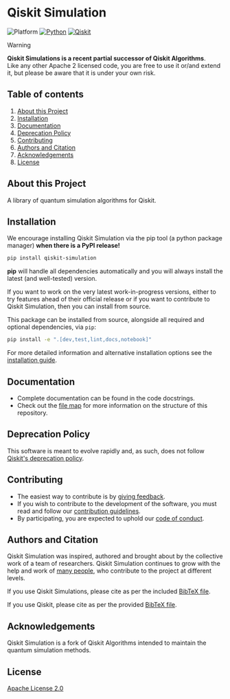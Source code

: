 # Qiskit Simulation

![Platform](https://img.shields.io/badge/Platform-Linux%20%7C%20macOS%20%7C%20Windows-informational)
[![Python](https://img.shields.io/badge/Python-3.8%20%7C%203.9%20%7C%203.10%20%7C%203.11%20%7C%203.12-informational)](https://www.python.org/)
[![Qiskit](https://img.shields.io/badge/Qiskit-%E2%89%A5%201.0.0-6133BD)](https://github.com/Qiskit/qiskit)

<!-- [![Tests](https://github.com/qiskit-community/qiskit-simulation/actions/workflows/test.yml/badge.svg)](https://github.com/qiskit-community/qiskit-simulation/actions/workflows/test.yml) -->
<!-- [![Coverage](https://coveralls.io/repos/github/qiskit-community/qiskit-simulation/badge.svg?branch=main)](https://coveralls.io/github/qiskit-community/qiskit-simulation?branch=main) -->
<!-- [![Release](https://img.shields.io/github/release/qiskit-community/qiskit-simulation.svg?include_prereleases&label=Release)](https://github.com/qiskit-community/qiskit-simulation/releases) -->
<!-- [![DOI](https://img.shields.io/badge/DOI-zz.nnnn/zenodo.ddddddd-informational)](https://zenodo.org/) -->
<!-- [![License](https://img.shields.io/github/license/qiskit-community/qiskit-simulation?label=License)](LICENSE.txt) -->

> [!WARNING]  
> **Qiskit Simulations is a recent partial successor of Qiskit Algorithms**.  
> Like any other Apache 2 licensed code, you are free to use it or/and extend it, but please be
> aware that it is under your own risk.

## Table of contents

1. [About this Project](#about-this-project)
2. [Installation](#installation)
3. [Documentation](#documentation)
4. [Deprecation Policy](#deprecation-policy)
5. [Contributing](#contributing)
6. [Authors and Citation](#authors-and-citation)
7. [Acknowledgements](#acknowledgements)
8. [License](#license)

## About this Project

A library of quantum simulation algorithms for Qiskit.

## Installation

We encourage installing Qiskit Simulation via the pip tool (a python package manager) **when there
is a PyPI release!**

```bash
pip install qiskit-simulation
```

**pip** will handle all dependencies automatically and you will always install the latest (and
well-tested) version.

If you want to work on the very latest work-in-progress versions, either to try features ahead of
their official release or if you want to contribute to Qiskit Simulation, then you can install from
source.

This package can be installed from source, alongside all required and optional dependencies, via
`pip`:

```sh
pip install -e ".[dev,test,lint,docs,notebook]"
```

For more detailed information and alternative installation options see the [installation
guide](INSTALL.md).

## Documentation

- Complete documentation can be found in the code docstrings.
- Check out the [file map](FILEMAP.md) for more information on the structure of this repository.

## Deprecation Policy

This software is meant to evolve rapidly and, as such, does not follow [Qiskit's deprecation
policy](https://github.com/Qiskit/qiskit/blob/main/DEPRECATION.md).

## Contributing

- The easiest way to contribute is by [giving feedback](CONTRIBUTING.md#giving-feedback).
- If you wish to contribute to the development of the software, you must read and follow our
  [contribution guidelines](CONTRIBUTING.md).
- By participating, you are expected to uphold our [code of conduct](CODE_OF_CONDUCT.md).

## Authors and Citation

Qiskit Simulation was inspired, authored and brought about by the collective work of a team of
researchers. Qiskit Simulation continues to grow with the help and work of [many
people](https://github.com/qiskit-community/qiskit-simulation/graphs/contributors), who contribute
to the project at different levels.

If you use Qiskit Simulations, please cite as per the included [BibTeX file](CITATION.bib).

If you use Qiskit, please cite as per the provided
[BibTeX file](https://github.com/Qiskit/qiskit/blob/main/CITATION.bib).

## Acknowledgements

Qiskit Simulation is a fork of Qiskit Algorithms intended to maintain the quantum simulation
methods.

## License

[Apache License 2.0](LICENSE.txt)
